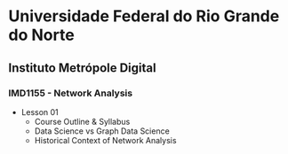 # Universidade Federal do Rio Grande do Norte
## Instituto Metrópole Digital
### IMD1155 - Network Analysis

- Lesson 01
  - Course Outline & Syllabus
  - Data Science vs Graph Data Science
  - Historical Context of Network Analysis
 
